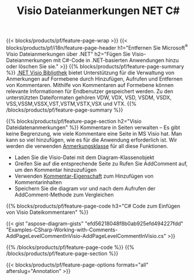 ﻿---
title: Visio Dateianmerkungen NET C#
url: /de/net/annotation/
description: Fügen Sie Datenanmerkungen von Visio mit nur wenigen Zeilen C#-Code hinzu oder entfernen Sie sie.
---
{{< blocks/products/pf/feature-page-wrap >}}
{{< blocks/products/pf/i18n/feature-page-header h1="Entfernen Sie Microsoft<sup>&reg;</sup> Visio Dateianmerkungen über .NET" h2="Fügen Sie Visio-Dateianmerkungen mit C#-Code in .NET-basierten Anwendungen hinzu oder löschen Sie sie." >}}
{{% blocks/products/pf/feature-page-summary %}}
[.NET Visio Bibliothek](/diagram/net/) bietet Unterstützung für die Verwaltung von Anmerkungen auf Formebene durch Hinzufügen, Aufrufen und Entfernen von Kommentaren. Mithilfe von Kommentaren auf Formebene können relevante Informationen für Endbenutzer gespeichert werden. Zu den unterstützten Dateiformaten gehören VDW, VDX, VSD, VSDM, VSDX, VSS,VSSM,VSSX,VST,VSTM,VSTX,VSX und VTX.
{{% /blocks/products/pf/feature-page-summary %}}

{{% blocks/products/pf/feature-page-section h2="Visio Dateidatenanmerkungen" %}}
Kommentare in Seiten verwalten – Es gibt keine Begrenzung, wie viele Kommentare eine Seite in MS Visio hat. Man kann so viel hinzufügen, wie es für die Anwendung erforderlich ist. Wir werden die verwenden [Anmerkungsklasse](https://apireference.aspose.com/diagram/net/aspose.diagram/annotation) für all diese Funktionen.

+ Laden Sie die Visio-Datei mit dem Diagram-Klassenobjekt
+ Greifen Sie auf die entsprechende Seite zu 
Rufen Sie AddComment auf, um den Kommentar hinzuzufügen
+ Verwenden [Kommentar-Eigenschaft](https://apireference.aspose.com/diagram/net/aspose.diagram/annotation/properties/comment) zum Hinzufügen von Kommentarinhalten 
+ Speichern Sie die diagram vor und nach dem Aufrufen der AddComment-Methode zum Vergleichen

{{% blocks/products/pf/feature-page-code h3="C# Code zum Einfügen von Visio Dateikommentaren" %}}

{{< gist "aspose-diagram-gists" "efd56218048f8b0ab925efd494227fdd" "Examples-CSharp-Working-with-Comments-AddPageLevelCommentInVisio-AddPageLevelCommentInVisio.cs" >}}

{{% /blocks/products/pf/feature-page-code %}}
{{% /blocks/products/pf/feature-page-section %}}

{{< blocks/products/pf/feature-page-options formats="all" afterslug="Annotation" >}}